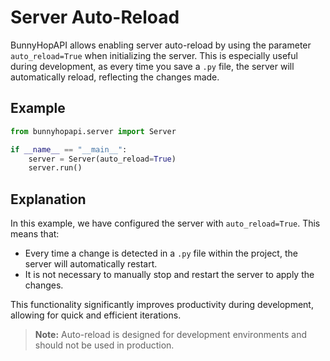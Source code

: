 # Server Auto-Reload

BunnyHopAPI allows enabling server auto-reload by using the parameter `auto_reload=True` when initializing the server. This is especially useful during development, as every time you save a `.py` file, the server will automatically reload, reflecting the changes made.

## Example

```python
from bunnyhopapi.server import Server

if __name__ == "__main__":
    server = Server(auto_reload=True)
    server.run()
```

## Explanation

In this example, we have configured the server with `auto_reload=True`. This means that:

- Every time a change is detected in a `.py` file within the project, the server will automatically restart.
- It is not necessary to manually stop and restart the server to apply the changes.

This functionality significantly improves productivity during development, allowing for quick and efficient iterations.

> **Note:** Auto-reload is designed for development environments and should not be used in production.
